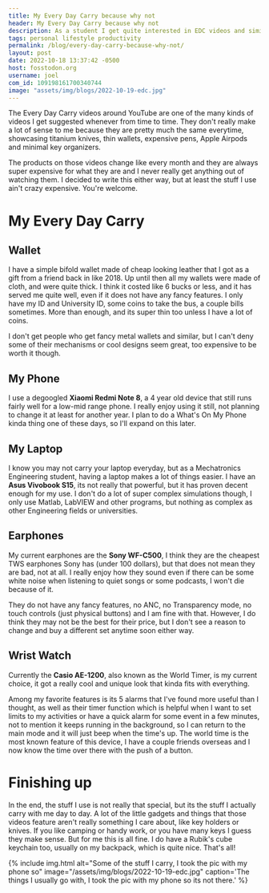 ```yaml
---
title: My Every Day Carry because why not
header: My Every Day Carry because why not
description: As a student I get quite interested in EDC videos and similar content quite often, but they often tend to have pretty expensive stuff. So I wanted to share what I carry with me in a more realistic and pragmatic manner. 
tags: personal lifestyle productivity
permalink: /blog/every-day-carry-because-why-not/
layout: post
date: 2022-10-18 13:37:42 -0500
host: fosstodon.org
username: joel
com_id: 109198161700340744 
image: "assets/img/blogs/2022-10-19-edc.jpg"
---
```


The Every Day Carry videos around YouTube are one of the many kinds of videos I get suggested whenever from time to time. They don't really make a lot of sense to me because they are pretty much the same everytime, showcasing titanium knives, thin wallets, expensive pens, Apple Airpods and minimal key organizers.

The products on those videos change like every month and they are always super expensive for what they are and I never really get anything out of watching them. I decided to write this either way, but at least the stuff I use ain't crazy expensive. You're welcome.

# My Every Day Carry

## Wallet

I have a simple bifold wallet made of cheap looking leather that I got as a gift from a friend back in like 2018. Up until then all my wallets were made of cloth, and were quite thick. I think it costed like 6 bucks or less, and it has served me quite well, even if it does not have any fancy features. I only have my ID and University ID, some coins to take the bus, a couple bills sometimes. More than enough, and its super thin too unless I have a lot of coins.

I don't get people who get fancy metal wallets and similar, but I can't deny some of their mechanisms or cool designs seem great, too expensive to be worth it though.

## My Phone

I use a degoogled **Xiaomi Redmi Note 8**, a 4 year old device that still runs fairly well for a low-mid range phone. I really enjoy using it still, not planning to change it at least for another year. I plan to do a What's On My Phone kinda thing one of these days, so I'll expand on this later.

## My Laptop

I know you may not carry your laptop everyday, but as a Mechatronics Engineering student, having a laptop makes a lot of things easier. I have an **Asus Vivobook S15**, its not really that powerful, but it has proven decent enough for my use. I don't do a lot of super complex simulations though, I only use Matlab, LabVIEW and other programs, but nothing as complex as other Engineering fields or universities.

## Earphones 

My current earphones are the **Sony WF-C500**, I think they are the cheapest TWS earphones Sony has (under 100 dollars), but that does not mean they are bad, not at all. I really enjoy how they sound even if there can be some white noise when listening to quiet songs or some podcasts, I won't die because of it.

They do not have any fancy features, no ANC, no Transparency mode, no touch controls (just physical buttons) and I am fine with that. However, I do think they may not be the best for their price, but I don't see a reason to change and buy a different set anytime soon either way.

## Wrist Watch

Currently the **Casio AE-1200**, also known as the World Timer, is my current choice, it got a really cool and unique look that kinda fits with everything.

Among my favorite features is its 5 alarms that I've found more useful than I thought, as well as their timer function which is helpful when I want to set limits to my activities or have a quick alarm for some event in a few minutes, not to mention it keeps running in the background, so I can return to the main mode and it will just beep when the time's up. The world time is the most known feature of this device, I have a couple friends overseas and I now know the time over there with the push of a button.

# Finishing up

In the end, the stuff I use is not really that special, but its the stuff I actually carry with me day to day. A lot of the little gadgets and things that those videos feature aren't really something I care about, like key holders or knives. If you like camping or handy work, or you have many keys I guess they make sense. But for me this is all fine. I do have a Rubik's cube keychain too, usually on my backpack, which is quite nice. That's all!

{% include img.html alt="Some of the stuff I carry, I took the pic with my phone so" image="/assets/img/blogs/2022-10-19-edc.jpg" caption='The things I usually go with, I took the pic with my phone so its not there.' %}
